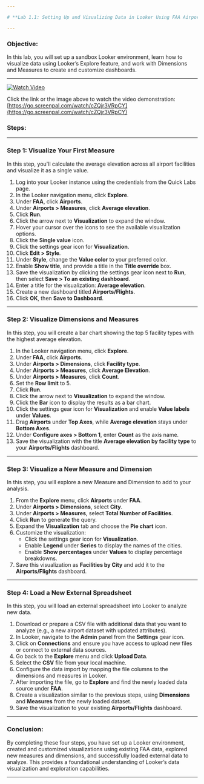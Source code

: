 ```yaml
---

# **Lab 1.1: Setting Up and Visualizing Data in Looker Using FAA Airport Data**

---
```


### **Objective:**
In this lab, you will set up a sandbox Looker environment, learn how to visualize data using Looker’s Explore feature, and work with Dimensions and Measures to create and customize dashboards.

---
[![Watch Video](https://go.screenpal.com/api/thumbnail?url=cZQjr3VRpCY)](https://go.screenpal.com/watch/cZQjr3VRpCY)

Click the link or the image above to watch the video demonstration: [https://go.screenpal.com/watch/cZQjr3VRpCY](https://go.screenpal.com/watch/cZQjr3VRpCY)

### **Steps:**

---

### **Step 1: Visualize Your First Measure**

In this step, you'll calculate the average elevation across all airport facilities and visualize it as a single value.

1. Log into your Looker instance using the credentials from the Quick Labs page.
2. In the Looker navigation menu, click **Explore**.
3. Under **FAA**, click **Airports**.
4. Under **Airports > Measures**, click **Average elevation**.
5. Click **Run**.
6. Click the arrow next to **Visualization** to expand the window.
7. Hover your cursor over the icons to see the available visualization options.
8. Click the **Single value** icon.
9. Click the settings gear icon for **Visualization**.
10. Click **Edit > Style**.
11. Under **Style**, change the **Value color** to your preferred color.
12. Enable **Show title**, and provide a title in the **Title override** box.
13. Save the visualization by clicking the settings gear icon next to **Run**, then select **Save > To an existing dashboard**.
14. Enter a title for the visualization: **Average elevation**.
15. Create a new dashboard titled **Airports/Flights**.
16. Click **OK**, then **Save to Dashboard**.

---

### **Step 2: Visualize Dimensions and Measures**

In this step, you will create a bar chart showing the top 5 facility types with the highest average elevation.

1. In the Looker navigation menu, click **Explore**.
2. Under **FAA**, click **Airports**.
3. Under **Airports > Dimensions**, click **Facility type**.
4. Under **Airports > Measures**, click **Average Elevation**.
5. Under **Airports > Measures**, click **Count**.
6. Set the **Row limit** to 5.
7. Click **Run**.
8. Click the arrow next to **Visualization** to expand the window.
9. Click the **Bar** icon to display the results as a bar chart.
10. Click the settings gear icon for **Visualization** and enable **Value labels** under **Values**.
11. Drag **Airports** under **Top Axes**, while **Average elevation** stays under **Bottom Axes**.
12. Under **Configure axes > Bottom 1**, enter **Count** as the axis name.
13. Save the visualization with the title **Average elevation by facility type** to your **Airports/Flights** dashboard.

---

### **Step 3: Visualize a New Measure and Dimension**

In this step, you will explore a new Measure and Dimension to add to your analysis.

1. From the **Explore** menu, click **Airports** under **FAA**.
2. Under **Airports > Dimensions**, select **City**.
3. Under **Airports > Measures**, select **Total Number of Facilities**.
4. Click **Run** to generate the query.
5. Expand the **Visualization** tab and choose the **Pie chart** icon.
6. Customize the visualization:
   - Click the settings gear icon for **Visualization**.
   - Enable **Legend** under **Series** to display the names of the cities.
   - Enable **Show percentages** under **Values** to display percentage breakdowns.
7. Save this visualization as **Facilities by City** and add it to the **Airports/Flights** dashboard.

---

### **Step 4: Load a New External Spreadsheet**

In this step, you will load an external spreadsheet into Looker to analyze new data.

1. Download or prepare a CSV file with additional data that you want to analyze (e.g., a new airport dataset with updated attributes).
2. In Looker, navigate to the **Admin** panel from the **Settings** gear icon.
3. Click on **Connections** and ensure you have access to upload new files or connect to external data sources.
4. Go back to the **Explore** menu and click **Upload Data**.
5. Select the **CSV** file from your local machine.
6. Configure the data import by mapping the file columns to the dimensions and measures in Looker.
7. After importing the file, go to **Explore** and find the newly loaded data source under **FAA**.
8. Create a visualization similar to the previous steps, using **Dimensions** and **Measures** from the newly loaded dataset.
9. Save the visualization to your existing **Airports/Flights** dashboard.

---

### **Conclusion:**
By completing these four steps, you have set up a Looker environment, created and customized visualizations using existing FAA data, explored new measures and dimensions, and successfully loaded external data to analyze. This provides a foundational understanding of Looker’s data visualization and exploration capabilities.

---

